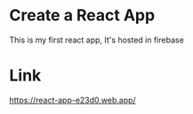 # Create a React App
This is my first react app, It's hosted in firebase

# Link
https://react-app-e23d0.web.app/
